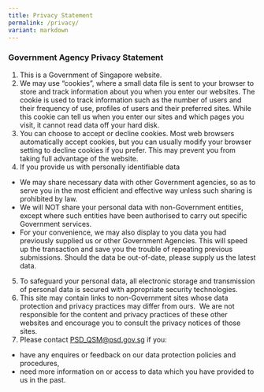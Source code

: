 ```yaml
---
title: Privacy Statement
permalink: /privacy/
variant: markdown
---
```

### **Government Agency Privacy Statement**

1. This is a Government of Singapore website.
2. We may use “cookies”, where a small data file is sent to your browser to store and track information about you when you enter our websites. The cookie is used to track information such as the number of users and their frequency of use, profiles of users and their preferred sites. While this cookie can tell us when you enter our sites and which pages you visit, it cannot read data off your hard disk. 
3. You can choose to accept or decline cookies. Most web browsers automatically accept cookies, but you can usually modify your browser setting to decline cookies if you prefer. This may prevent you from taking full advantage of the website.  
4. If you provide us with personally identifiable data
* We may share necessary data with other Government agencies, so as to serve you in the most efficient and effective way unless such sharing is prohibited by law.
* We will NOT share your personal data with non-Government entities, except where such entities have been authorised to carry out specific Government services.
* For your convenience, we may also display to you data you had previously supplied us or other Government Agencies. This will speed up the transaction and save you the trouble of repeating previous submissions. Should the data be out-of-date, please supply us the latest data.

5.  To safeguard your personal data, all electronic storage and transmission of personal data is secured with appropriate security technologies.
6.  This site may contain links to non-Government sites whose data protection and privacy practices may differ from ours.  We are not responsible for the content and privacy practices of these other websites and encourage you to consult the privacy notices of those sites. 
7.  Please contact [PSD\_QSM@psd.gov.sg](mailto:PSD_QSM@psd.gov.sg) if you:  
* have any enquires or feedback on our data protection policies and procedures,
* need more information on or access to data which you have provided to us in the past.
